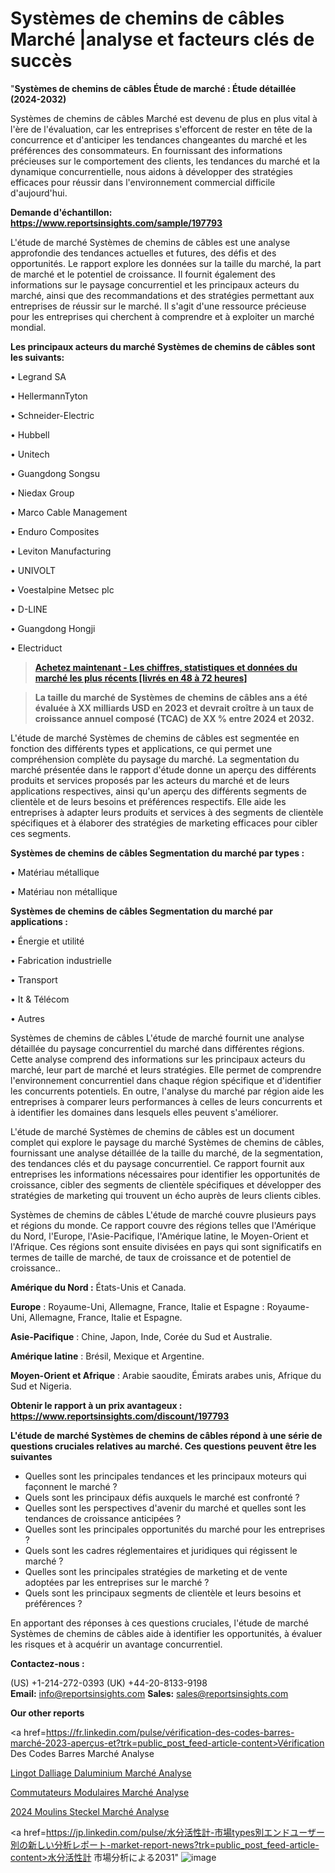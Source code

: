 # Systèmes de chemins de câbles Marché |analyse et facteurs clés de succès

"<strong>Systèmes de chemins de câbles Étude de marché : Étude détaillée (2024-2032)</strong>

Systèmes de chemins de câbles Marché est devenu de plus en plus vital à l'ère de l'évaluation, car les entreprises s'efforcent de rester en tête de la concurrence et d'anticiper les tendances changeantes du marché et les préférences des consommateurs. En fournissant des informations précieuses sur le comportement des clients, les tendances du marché et la dynamique concurrentielle, nous aidons à développer des stratégies efficaces pour réussir dans l'environnement commercial difficile d'aujourd'hui.

<strong>Demande d'échantillon: <a href=https://www.reportsinsights.com/sample/197793>https://www.reportsinsights.com/sample/197793</a></strong>

L'étude de marché Systèmes de chemins de câbles est une analyse approfondie des tendances actuelles et futures, des défis et des opportunités. Le rapport explore les données sur la taille du marché, la part de marché et le potentiel de croissance. Il fournit également des informations sur le paysage concurrentiel et les principaux acteurs du marché, ainsi que des recommandations et des stratégies permettant aux entreprises de réussir sur le marché. Il s'agit d'une ressource précieuse pour les entreprises qui cherchent à comprendre et à exploiter un marché mondial.

<strong>Les principaux acteurs du marché Systèmes de chemins de câbles sont les suivants:</strong>

• Legrand SA

• HellermannTyton

• Schneider-Electric

• Hubbell

• Unitech

• Guangdong Songsu

• Niedax Group

• Marco Cable Management

• Enduro Composites

• Leviton Manufacturing

• UNIVOLT

• Voestalpine Metsec plc

• D-LINE

• Guangdong Hongji

• Electriduct
<blockquote><a href=https://www.reportsinsights.com/buynow/197793><span style=text-decoration: underline;><strong>Achetez maintenant - Les chiffres, statistiques et données du marché les plus récents [livrés en 48 à 72 heures]</strong></span></a></blockquote>
<blockquote><span style=text-decoration: underline;><strong>La taille du marché de Systèmes de chemins de câbles ans a été évaluée à XX milliards USD en 2023 et devrait croître à un taux de croissance annuel composé (TCAC) de XX % entre 2024 et 2032.</strong></span></blockquote>
L'étude de marché Systèmes de chemins de câbles est segmentée en fonction des différents types et applications, ce qui permet une compréhension complète du paysage du marché. La segmentation du marché présentée dans le rapport d'étude donne un aperçu des différents produits et services proposés par les acteurs du marché et de leurs applications respectives, ainsi qu'un aperçu des différents segments de clientèle et de leurs besoins et préférences respectifs. Elle aide les entreprises à adapter leurs produits et services à des segments de clientèle spécifiques et à élaborer des stratégies de marketing efficaces pour cibler ces segments.

<strong>Systèmes de chemins de câbles Segmentation du marché par types :</strong>

• Matériau métallique

• Matériau non métallique

<strong>Systèmes de chemins de câbles Segmentation du marché par applications :</strong>

• Énergie et utilité

• Fabrication industrielle

• Transport

• It & Télécom

• Autres

Systèmes de chemins de câbles L'étude de marché fournit une analyse détaillée du paysage concurrentiel du marché dans différentes régions. Cette analyse comprend des informations sur les principaux acteurs du marché, leur part de marché et leurs stratégies. Elle permet de comprendre l'environnement concurrentiel dans chaque région spécifique et d'identifier les concurrents potentiels. En outre, l'analyse du marché par région aide les entreprises à comparer leurs performances à celles de leurs concurrents et à identifier les domaines dans lesquels elles peuvent s'améliorer.

L'étude de marché Systèmes de chemins de câbles est un document complet qui explore le paysage du marché Systèmes de chemins de câbles, fournissant une analyse détaillée de la taille du marché, de la segmentation, des tendances clés et du paysage concurrentiel. Ce rapport fournit aux entreprises les informations nécessaires pour identifier les opportunités de croissance, cibler des segments de clientèle spécifiques et développer des stratégies de marketing qui trouvent un écho auprès de leurs clients cibles.

Systèmes de chemins de câbles L'étude de marché couvre plusieurs pays et régions du monde. Ce rapport couvre des régions telles que l'Amérique du Nord, l'Europe, l'Asie-Pacifique, l'Amérique latine, le Moyen-Orient et l'Afrique. Ces régions sont ensuite divisées en pays qui sont significatifs en termes de taille de marché, de taux de croissance et de potentiel de croissance..

<strong>Amérique du Nord :</strong> États-Unis et Canada.

<strong>Europe</strong> : Royaume-Uni, Allemagne, France, Italie et Espagne : Royaume-Uni, Allemagne, France, Italie et Espagne.

<strong>Asie-Pacifique</strong> : Chine, Japon, Inde, Corée du Sud et Australie.

<strong>Amérique latine</strong> : Brésil, Mexique et Argentine.

<strong>Moyen-Orient et Afrique</strong> : Arabie saoudite, Émirats arabes unis, Afrique du Sud et Nigeria.

<strong>Obtenir le rapport à un prix avantageux : <a href=https://www.reportsinsights.com/discount/197793>https://www.reportsinsights.com/discount/197793</a></strong>

<strong>L'étude de marché Systèmes de chemins de câbles répond à une série de questions cruciales relatives au marché. Ces questions peuvent être les suivantes</strong>
<ul>
  <li>Quelles sont les principales tendances et les principaux moteurs qui façonnent le marché ?</li>
  <li>Quels sont les principaux défis auxquels le marché est confronté ?</li>
  <li>Quelles sont les perspectives d'avenir du marché et quelles sont les tendances de croissance anticipées ?</li>
  <li>Quelles sont les principales opportunités du marché pour les entreprises ?</li>
  <li>Quels sont les cadres réglementaires et juridiques qui régissent le marché ?</li>
  <li>Quelles sont les principales stratégies de marketing et de vente adoptées par les entreprises sur le marché ?</li>
  <li>Quels sont les principaux segments de clientèle et leurs besoins et préférences ?</li>
</ul>
En apportant des réponses à ces questions cruciales, l'étude de marché Systèmes de chemins de câbles aide à identifier les opportunités, à évaluer les risques et à acquérir un avantage concurrentiel.

<strong>Contactez-nous :</strong>

(US) +1-214-272-0393
(UK) +44-20-8133-9198
<strong>Email:</strong> <a>info@reportsinsights.com</a>
<strong>Sales:</strong> <a>sales@reportsinsights.com</a>

<strong>Our other reports</strong>

<a href=https://fr.linkedin.com/pulse/vérification-des-codes-barres-marché-2023-aperçus-et?trk=public_post_feed-article-content>Vérification Des Codes Barres Marché Analyse</a>

<a href=https://www.linkedin.com/pulse/lingot-dalliage-daluminium-march%C3%A9-analyse-ixajf/>Lingot Dalliage Daluminium Marché Analyse</a>

<a href=https://www.linkedin.com/pulse/commutateurs-modulaires-march%C3%A9-analyse-dv70f/>Commutateurs Modulaires Marché Analyse</a>

<a href=https://www.linkedin.com/pulse/2024-moulins-steckel-march%C3%A9-informations-bas%C3%A9es-memoc/>2024 Moulins Steckel Marché Analyse</a>

<a href=https://jp.linkedin.com/pulse/水分活性計-市場types別エンドユーザー別の新しい分析レポート-market-report-news?trk=public_post_feed-article-content>水分活性計 市場分析による2031</a>"
![image](https://github.com/daminid12/RImarketTech/assets/158430485/75edb8c3-1329-4811-b05f-e81d87576b19)
